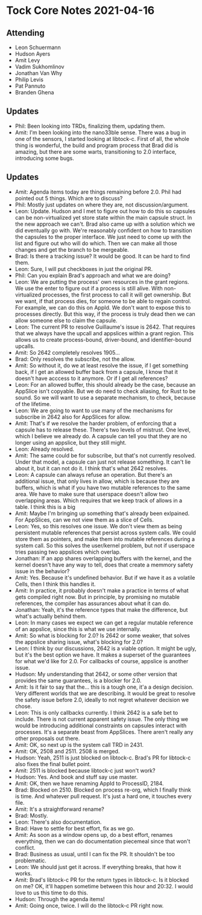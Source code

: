 # Tock Core Notes 2021-04-16

## Attending
  - Leon Schuermann
  - Hudson Ayers
  - Amit Levy
  - Vadim Sukhomlinov
  - Jonathan Van Why
  - Philip Levis
  - Pat Pannuto
  - Branden Ghena

## Updates 

 - Phil: Been looking into TRDs, finalizing them, updating them.
 - Amit: I'm been looking into the nano33ble sense. There was a bug in one
of the sensors, I started looking at libtock-c. First of all, the whole
thing is wonderful, the build and program process that Brad did is amazing,
but there are some warts, transitioning to 2.0 interface, introducing
some bugs.

## Updates 

- Amit: Agenda items today are things remaining before 2.0. Phil had pointed out 5 things. Which are to discuss?
- Phil: Mostly just updates on where they are, not discussion/argument.
- Leon: Update. Hudson and I met to figure out how to do this so capsules can be non-virtualized yet store state within the main capsule struct.  In the new approach we can't. Brad also came up with a solution which we did eventually go with. We're reasonably confident on how to transition the capsules to the proper interface. We just need to come up with the list and figure out who will do which. Then we can make all those changes and get the branch to be mergeable.
- Brad: Is there a tracking issue? It would be good. It can be hard to find them.
- Leon: Sure, I will put checkboxes in just the original PR.
- Phil: Can you explain Brad's approach and what we are doing?
- Leon: We are putting the process' own resources in the grant regions.  We use the enter to figure out if a process is still alive. With non-virtualized processes, the first process to call it will get ownership. But we want, if that process dies, for someone to be able to regain control. For example, we can do this on AppId. We don't want to expose this to processes directly. But this way, if the process is truly dead then we can allow someone else to claim the capsule.
- Leon: The current PR to resolve Guillaume's issue is 2642. That requires that we always have the upcall and appslices within a grant region. This allows us to create process-bound, driver-bound, and identifier-bound upcalls. 
- Amit: So 2642 completely resolves 1905...
- Brad: Only resolves the subscribe, not the allow.
- Amit: So without it, do we at least resolve the issue, if I get something back, if I get an allowed buffer back from a capsule, I know that it doesn't have acccess to it anymore. Or if I get all references?
- Leon: For an allowed buffer, this should already be the case, because an AppSlice isn't copyable. But we do need to check aliasing, for Rust to be sound. So we will want to use a separate mechanism, to check, because of the lifetime.
- Leon: We are going to want to use many of the mechanisms for subscribe in 2642 also for AppSlices for allow.
- Amit: That's if we resolve the harder problem, of enforcing that a capsule has to release these. There's two levels of mistrust. One level, which I believe we already do. A capsule can tell you that they are no longer using an appslice, but they still might.
- Leon: Already resolved.
- Amit: The same could be for subscribe, but that's not currently resolved.  Under that model, a capsule can just not release something. It can't lie about it, but it can not do it. I think that's what 2642 resolves.
- Leon: A capsule can always refuse an operation. But there's an additional issue, that only lives in allow, which is because they are buffers, which is what if you have two mutable references to the same area. We have to make sure that userspace doesn't allow two overlapping areas. Which requires that we keep track of allows in a table. I think this is a big
- Amit: Maybe I'm bringing up something that's already been exlpained.  For AppSlices, can we not view them as a slice of Cells.
- Leon: Yes, so this resolves one issue. We don't view them as being persistent mutable references that persist across system calls. We could store them as pointers, and make them into mutable references during a system call. So this solves the user/kernel problem, but not if userspace tries passing two appslices which overlap.
- Jonathan: If an app shares overlapping buffers with the kernel, and the kernel doesn't have any way to tell, does that create a memmory safety issue in the behavior?
- Amit: Yes. Because it's undefined behavior. But if we have it as a volatile Cells, then I think this handles it.
- Amit: In practice, it probably doesn't make a practice in terms of what gets compiled right now. But in principle, by promising no mutable references, the compiler has assurances about what it can do.
- Jonathan: Yeah, it's the reference types that make the difference, but what's actually behind them.
- Leon: In many cases we expect we can get a regular mutable reference of an appslice, since this is what we use internally.
- Amit: So what is blocking for 2.0? Is 2642 or some weaker, that solves the appslice sharing issue, what's blocking for 2.0?
- Leon: I think by our discussions, 2642 is a viable option. It might be ugly, but it's the best option we have. It makes a superset of the guarantees for what we'd like for 2.0. For callbacks of course, appslice is another issue.
- Hudson: My understanding that 2642, or some other version that provides the same guarantees, is a blocker for 2.0.
- Amit: Is it fair to say that the... this is a tough one, it'a a design decision. Very different worlds that we are describing. It would be great to resolve the safety issue before 2.0, ideally to not regret whatever decision we chose.
- Leon: This is only callbacks currently. I think 2642 is a safe bet to include. There is not current apparent safety issue. The only thing we would be introducing additional constraints on capsules interact with processes. It's a separate beast from AppSlices. There aren't really any other proposals out there.
- Amit: OK, so next up is the system call TRD in 2431.
- Amit: OK, 2508 and 2511. 2508 is merged.
- Hudson: Yeah, 2511 is just blocked on libtock-c. Brad's PR for libtock-c also fixes the final bullet point.
- Amit: 2511 is blocked because libtock-c just won't work?
- Hudson: Yes. And book and stuff say use master.
- Amit: OK, then we have renaming AppId to ProcessID, 2184.
- Brad: Blocked on 2510. Blocked on process re-org, which I finally think is time. And whatever pull request. It's just a hard one, it touches every file.
- Amit: It's a straightforward rename?
- Brad: Mostly.
- Leon: There's also documentation.
- Brad: Have to settle for best effort, fix as we go.
- Amit: As soon as a window opens up, do a best effort, renames everything, then we can do documentation piecemeal since that won't conflict.
- Brad: Business as usual, until I can fix the PR. It shouldn't be too problematic.
- Leon: We should just get it across. If everything breaks, that how it works.
- Amit: Brad's libtock-c PR for the return types in libtock-c. Is it blocked on me? OK, it'll happen sometime between this hour and 20:32.  I would love to us this time to do this. 
- Hudson: Through the agenda items!
- Amit: Going once, twice. I will do the libtock-c PR right now. 
